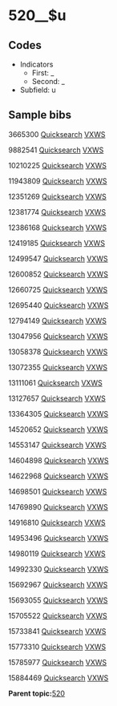 # 520\_\_$u

## Codes

-   Indicators
    -   First: \_
    -   Second: \_
-   Subfield: u

## Sample bibs

3665300 [Quicksearch](https://search.library.yale.edu/catalog/3665300) [VXWS](http://prodorbis.library.yale.edu:7014/vxws/GetHoldingsService?bibId=3665300)

9882541 [Quicksearch](https://search.library.yale.edu/catalog/9882541) [VXWS](http://prodorbis.library.yale.edu:7014/vxws/GetHoldingsService?bibId=9882541)

10210225 [Quicksearch](https://search.library.yale.edu/catalog/10210225) [VXWS](http://prodorbis.library.yale.edu:7014/vxws/GetHoldingsService?bibId=10210225)

11943809 [Quicksearch](https://search.library.yale.edu/catalog/11943809) [VXWS](http://prodorbis.library.yale.edu:7014/vxws/GetHoldingsService?bibId=11943809)

12351269 [Quicksearch](https://search.library.yale.edu/catalog/12351269) [VXWS](http://prodorbis.library.yale.edu:7014/vxws/GetHoldingsService?bibId=12351269)

12381774 [Quicksearch](https://search.library.yale.edu/catalog/12381774) [VXWS](http://prodorbis.library.yale.edu:7014/vxws/GetHoldingsService?bibId=12381774)

12386168 [Quicksearch](https://search.library.yale.edu/catalog/12386168) [VXWS](http://prodorbis.library.yale.edu:7014/vxws/GetHoldingsService?bibId=12386168)

12419185 [Quicksearch](https://search.library.yale.edu/catalog/12419185) [VXWS](http://prodorbis.library.yale.edu:7014/vxws/GetHoldingsService?bibId=12419185)

12499547 [Quicksearch](https://search.library.yale.edu/catalog/12499547) [VXWS](http://prodorbis.library.yale.edu:7014/vxws/GetHoldingsService?bibId=12499547)

12600852 [Quicksearch](https://search.library.yale.edu/catalog/12600852) [VXWS](http://prodorbis.library.yale.edu:7014/vxws/GetHoldingsService?bibId=12600852)

12660725 [Quicksearch](https://search.library.yale.edu/catalog/12660725) [VXWS](http://prodorbis.library.yale.edu:7014/vxws/GetHoldingsService?bibId=12660725)

12695440 [Quicksearch](https://search.library.yale.edu/catalog/12695440) [VXWS](http://prodorbis.library.yale.edu:7014/vxws/GetHoldingsService?bibId=12695440)

12794149 [Quicksearch](https://search.library.yale.edu/catalog/12794149) [VXWS](http://prodorbis.library.yale.edu:7014/vxws/GetHoldingsService?bibId=12794149)

13047956 [Quicksearch](https://search.library.yale.edu/catalog/13047956) [VXWS](http://prodorbis.library.yale.edu:7014/vxws/GetHoldingsService?bibId=13047956)

13058378 [Quicksearch](https://search.library.yale.edu/catalog/13058378) [VXWS](http://prodorbis.library.yale.edu:7014/vxws/GetHoldingsService?bibId=13058378)

13072355 [Quicksearch](https://search.library.yale.edu/catalog/13072355) [VXWS](http://prodorbis.library.yale.edu:7014/vxws/GetHoldingsService?bibId=13072355)

13111061 [Quicksearch](https://search.library.yale.edu/catalog/13111061) [VXWS](http://prodorbis.library.yale.edu:7014/vxws/GetHoldingsService?bibId=13111061)

13127657 [Quicksearch](https://search.library.yale.edu/catalog/13127657) [VXWS](http://prodorbis.library.yale.edu:7014/vxws/GetHoldingsService?bibId=13127657)

13364305 [Quicksearch](https://search.library.yale.edu/catalog/13364305) [VXWS](http://prodorbis.library.yale.edu:7014/vxws/GetHoldingsService?bibId=13364305)

14520652 [Quicksearch](https://search.library.yale.edu/catalog/14520652) [VXWS](http://prodorbis.library.yale.edu:7014/vxws/GetHoldingsService?bibId=14520652)

14553147 [Quicksearch](https://search.library.yale.edu/catalog/14553147) [VXWS](http://prodorbis.library.yale.edu:7014/vxws/GetHoldingsService?bibId=14553147)

14604898 [Quicksearch](https://search.library.yale.edu/catalog/14604898) [VXWS](http://prodorbis.library.yale.edu:7014/vxws/GetHoldingsService?bibId=14604898)

14622968 [Quicksearch](https://search.library.yale.edu/catalog/14622968) [VXWS](http://prodorbis.library.yale.edu:7014/vxws/GetHoldingsService?bibId=14622968)

14698501 [Quicksearch](https://search.library.yale.edu/catalog/14698501) [VXWS](http://prodorbis.library.yale.edu:7014/vxws/GetHoldingsService?bibId=14698501)

14769890 [Quicksearch](https://search.library.yale.edu/catalog/14769890) [VXWS](http://prodorbis.library.yale.edu:7014/vxws/GetHoldingsService?bibId=14769890)

14916810 [Quicksearch](https://search.library.yale.edu/catalog/14916810) [VXWS](http://prodorbis.library.yale.edu:7014/vxws/GetHoldingsService?bibId=14916810)

14953496 [Quicksearch](https://search.library.yale.edu/catalog/14953496) [VXWS](http://prodorbis.library.yale.edu:7014/vxws/GetHoldingsService?bibId=14953496)

14980119 [Quicksearch](https://search.library.yale.edu/catalog/14980119) [VXWS](http://prodorbis.library.yale.edu:7014/vxws/GetHoldingsService?bibId=14980119)

14992330 [Quicksearch](https://search.library.yale.edu/catalog/14992330) [VXWS](http://prodorbis.library.yale.edu:7014/vxws/GetHoldingsService?bibId=14992330)

15692967 [Quicksearch](https://search.library.yale.edu/catalog/15692967) [VXWS](http://prodorbis.library.yale.edu:7014/vxws/GetHoldingsService?bibId=15692967)

15693055 [Quicksearch](https://search.library.yale.edu/catalog/15693055) [VXWS](http://prodorbis.library.yale.edu:7014/vxws/GetHoldingsService?bibId=15693055)

15705522 [Quicksearch](https://search.library.yale.edu/catalog/15705522) [VXWS](http://prodorbis.library.yale.edu:7014/vxws/GetHoldingsService?bibId=15705522)

15733841 [Quicksearch](https://search.library.yale.edu/catalog/15733841) [VXWS](http://prodorbis.library.yale.edu:7014/vxws/GetHoldingsService?bibId=15733841)

15773310 [Quicksearch](https://search.library.yale.edu/catalog/15773310) [VXWS](http://prodorbis.library.yale.edu:7014/vxws/GetHoldingsService?bibId=15773310)

15785977 [Quicksearch](https://search.library.yale.edu/catalog/15785977) [VXWS](http://prodorbis.library.yale.edu:7014/vxws/GetHoldingsService?bibId=15785977)

15884469 [Quicksearch](https://search.library.yale.edu/catalog/15884469) [VXWS](http://prodorbis.library.yale.edu:7014/vxws/GetHoldingsService?bibId=15884469)

**Parent topic:**[520](../../tags/520/520.md)

